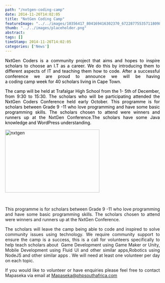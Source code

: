 ```yaml
---
path: "/nxtgen-coding-camp" 
date: 2014-11-26T14:02:05 
title: "NxtGen Coding Camp" 
featureImage: "../../images/10356417_804169416302370_6722877553571180989_n.jpg"
thumb: "../../images/placeholder.png" 
abstract:  
tags: [] 
timeStamp: 2014-11-26T14:02:05 
categories: ['News'] 
---
```


<p style="color: #000000; text-align: justify;">NxtGen Coders is a community project that aims and hopes to inspire scholars to choose an I.T as a career. We do this by introducing them to different aspects of IT and teaching them how to code. After a successful conference we are proud to announce we will be having a coding camp week for 40 scholars living in Cape Town.</p>
<p style="color: #000000; text-align: justify;">The camp will be held at Trafalgar High School from the 1- 5th of December, from 9:30 to 15:30. The scholars who will be participating attended the NxtGen Coders Conference held early October. This programme is for scholars between Grade 9 -11 who love programming and have some basic programming skills. The scholars chosen to attend were winners and runners up at the NxtGen Conference.The scholars have some Java knowledge and WordPress understanding.</p>
<p style="color: #000000;"><a href="http://mlab/wp-content/uploads/2014/11/10356417_804169416302370_6722877553571180989_n.jpg"><img class="wp-image-1574 aligncenter" src="http://mlab/wp-content/uploads/2014/11/10356417_804169416302370_6722877553571180989_n-300x200.jpg" alt="nxtgen" width="307" height="204" srcset="https://mlab.co.za/wp-content/uploads/2014/11/10356417_804169416302370_6722877553571180989_n-300x200.jpg 300w, https://mlab.co.za/wp-content/uploads/2014/11/10356417_804169416302370_6722877553571180989_n-768x512.jpg 768w, https://mlab.co.za/wp-content/uploads/2014/11/10356417_804169416302370_6722877553571180989_n.jpg 960w" sizes="(max-width: 307px) 100vw, 307px" /></a></p>
<p>&nbsp;</p>
<p style="text-align: justify;">This programme is for scholars between Grade 9 -11 who love programming and have some basic programming skills. The scholars chosen to attend were winners and runners up at the NxtGen Conference.</p>
<p style="text-align: justify;">The scholars will leave the camp being able to code and inspired to solve community issues using technology. We require community support to ensure the camp is a success, this is a call for volunteers specifically to help teach scholars about  Game Development using Game Maker or Unity, Mobile Development using Fluid UI and other similar apps,Robotics using NodeJS and other similar apps . We will need at least one volunteer per day on each topic.</p>
<p style="text-align: justify;">If you would like to volunteer or have enquiries please feel free to contact Mapaseka via email at <a href="mailto:Mapaseka@phpsouthafrica.com" target="_blank">Mapaseka@phpsouthafrica.com</a></p>
<p>&nbsp;</p>
<div>
<div id=":39e" tabindex="0"><img src="https://ssl.gstatic.com/ui/v1/icons/mail/images/cleardot.gif" alt="" /></div>
<p>&nbsp;</p>
</div>
